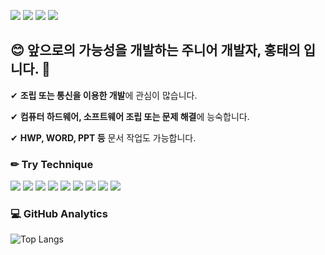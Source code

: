 <a href="https://www.instagram.com/_undery" target="_blank"><img src="https://img.shields.io/badge/Instagram-E4405F?style=flat-square&logo=instagram&logoColor=white"/></a>
<a href="htu123132@gmail.com" target="_blank"><img src="https://img.shields.io/badge/Gmail-EA4335?style=flat-square&logo=gmail&logoColor=white"/></a>
<a href="xodml1122@naver.com" target="_blank"><img src="https://img.shields.io/badge/Naver-03C75A?style=flat-square&logo=naver&logoColor=white"/></a>
<a href="https://discord.gg/undery" target="_blank"><img src="https://img.shields.io/badge/Discord-5865F2?style=flat-square&logo=discord&logoColor=white"/></a>

## 😊 앞으로의 가능성을 개발하는 주니어 개발자, 홍태의 입니다. 👋

✔ **조립 또는 통신을 이용한 개발**에 관심이 많습니다.

✔ **컴퓨터 하드웨어, 소프트웨어 조립 또는 문제 해결**에 능숙합니다.

✔ **HWP, WORD, PPT 등** 문서 작업도 가능합니다.

### ✏ **Try Technique**

<img src="https://img.shields.io/badge/C-333333?style=plastic&logo=c&logoColor=White"/> <img src="https://img.shields.io/badge/HTML5-333333?style=plastic&logo=html5&logoColor=White"/> <img src="https://img.shields.io/badge/CSS3-333333?style=plastic&logo=css3&logoColor=White"/> <img src="https://img.shields.io/badge/Python-333333?style=plastic&logo=python&logoColor=White"/> <img src="https://img.shields.io/badge/Git-333333?style=plastic&logo=git&logoColor=White"/> <img src="https://img.shields.io/badge/GitHub-333333?style=plastic&logo=github&logoColor=White"/> <img src="https://img.shields.io/badge/Git-333333?style=plastic&logo=git&logoColor=White"/> <img src="https://img.shields.io/badge/JavaScript-333333?style=plastic&logo=javascript&logoColor=White"/> <img src="https://img.shields.io/badge/Oracle-333333?style=plastic&logo=oracle&logoColor=White"/>

### 💻 **GitHub Analytics**

![Top Langs](https://github-readme-stats.vercel.app/api/top-langs/?username=Undery33&langs_count=10&layout=compact&theme=dark)
